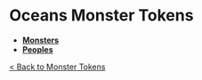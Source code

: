 # Oceans Monster Tokens
- **[Monsters](https://github.com/acodcha/DnD5eCompanion/tree/main/tokens/monsters/oceans/monsters)**
- **[Peoples](https://github.com/acodcha/DnD5eCompanion/tree/main/tokens/monsters/oceans/peoples)**

[< Back to Monster Tokens](../README.md#monster-tokens)
